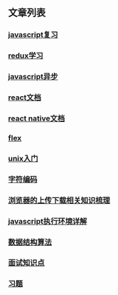 ## 文章列表

### [javascript复习](./posts/jsreview.md)
### [redux学习](./posts/learnRedux.md)
### [javascript异步](./posts/asynchrony.md)
### [react文档](./posts/react-document.md)
### [react native文档](./posts/rn.md)
### [flex](./posts/flex.md)
### [unix入门](./posts/unixTutorial.md)
### [字符编码](./posts/characterEncoding.md)
### [浏览器的上传下载相关知识梳理](./posts/downloadAndUpload.md)
### [javascript执行环境详解](./posts/executionContext.md)
### [数据结构算法](./posts/algorithm.md)
### [面试知识点](./posts/interview.md)
### [习题](./posts/exercise.md)
